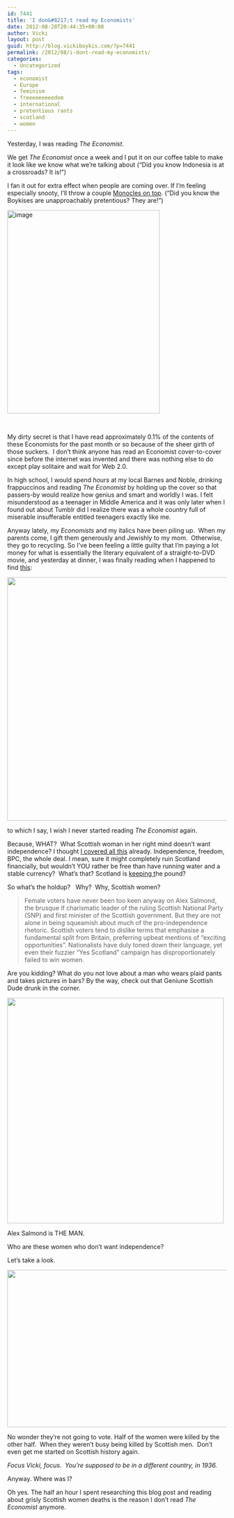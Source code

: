 ```yaml
---
id: 7441
title: 'I don&#8217;t read my Economists'
date: 2012-08-28T20:44:35+00:00
author: Vicki
layout: post
guid: http://blog.vickiboykis.com/?p=7441
permalink: /2012/08/i-dont-read-my-economists/
categories:
  - Uncategorized
tags:
  - economist
  - Europe
  - feminism
  - freeeeeeeeedom
  - international
  - pretentious rants
  - scotland
  - women
---
```

Yesterday, I was reading _The Economist_.

We get _The Economist_ once a week and I put it on our coffee table to make it look like we know what we&#8217;re talking about (&#8220;Did you know Indonesia is at a crossroads? It is!&#8221;)



<!--more-->

I fan it out for extra effect when people are coming over. If I&#8217;m feeling especially snooty, I&#8217;ll throw a couple <a href="http://www.monocle.com/" target="_blank">Monocles on top</a>. (&#8220;Did you know the Boykises are unapproachably pretentious? They are!&#8221;)

<img class="aligncenter" src="http://blog.vickiboykis.com/wp-content/uploads/2012/08/wpid-IMG_20120828_204401.jpg" alt="image" width="350" height="467" />

&nbsp;

My dirty secret is that I have read approximately 0.1% of the contents of these Economists for the past month or so because of the sheer girth of those suckers.  I don&#8217;t think anyone has read an Economist cover-to-cover since before the internet was invented and there was nothing else to do except play solitaire and wait for Web 2.0.

In high school, I would spend _hours_ at my local Barnes and Noble, drinking frappuccinos and reading _The Economist_ by holding up the cover so that passers-by would realize how genius and smart and worldly I was. I felt misunderstood as a teenager in Middle America and it was only later when I found out about Tumblr did I realize there was a whole country full of miserable insufferable entitled teenagers exactly like me.

Anyway lately, my _Economists_ and my italics have been piling up.  When my parents come, I gift them generously and Jewishly to my mom.  Otherwise, they go to recycling. So I&#8217;ve been feeling a little guilty that I&#8217;m paying a lot money for what is essentially the literary equivalent of a straight-to-DVD movie, and yesterday at dinner, I was finally reading when I happened to find <a href="http://www.economist.com/node/21560899" target="_blank">this</a>:

[<img class="aligncenter size-full wp-image-7446" title="Screen shot 2012-08-28 at 8.41.00 PM" src="http://blog.vickiboykis.com/wp-content/uploads/2012/08/Screen-shot-2012-08-28-at-8.41.00-PM.png" alt="" width="573" height="559" />](http://blog.vickiboykis.com/wp-content/uploads/2012/08/Screen-shot-2012-08-28-at-8.41.00-PM.png)

to which I say, I wish I never started reading _The Economist_ again.

Because, WHAT?  What Scottish woman in her right mind doesn&#8217;t want independence? I thought <a href="http://ebook.vickiboykis.com/" target="_blank">I covered all this</a> already. Independence, freedom, BPC, the whole deal. I mean, sure it might completely ruin Scotland financially, but wouldn&#8217;t YOU rather be free than have running water and a stable currency?  What&#8217;s that? Scotland is <a href="http://www.yesscotland.net/what_currency" target="_blank">keeping t</a>he pound?

So what&#8217;s the holdup?   Why?  Why, Scottish women?

> Female voters have never been too keen anyway on Alex Salmond, the brusque if charismatic leader of the ruling Scottish National Party (SNP) and first minister of the Scottish government. But they are not alone in being squeamish about much of the pro-independence rhetoric. Scottish voters tend to dislike terms that emphasise a fundamental split from Britain, preferring upbeat mentions of “exciting opportunities”. Nationalists have duly toned down their language, yet even their fuzzier “Yes Scotland” campaign has disproportionately failed to win women.

Are you kidding? What do you not love about a man who wears plaid pants and takes pictures in bars? By the way, check out that Geniune Scottish Dude drunk in the corner.

[<img class="aligncenter size-full wp-image-7447" title="Screen shot 2012-08-28 at 9.16.23 PM" src="http://blog.vickiboykis.com/wp-content/uploads/2012/08/Screen-shot-2012-08-28-at-9.16.23-PM.png" alt="" width="497" height="518" />](http://blog.vickiboykis.com/wp-content/uploads/2012/08/Screen-shot-2012-08-28-at-9.16.23-PM.png)

Alex Salmond is THE MAN.



Who are these women who don&#8217;t want independence?

Let&#8217;s take a look.

<p style="text-align: center;">
  <a href="http://blog.vickiboykis.com/wp-content/uploads/2012/08/screeeeen.jpg"><img class="aligncenter  wp-image-7450" title="screeeeen" src="http://blog.vickiboykis.com/wp-content/uploads/2012/08/screeeeen.jpg" alt="" width="679" height="361" /></a>
</p>

<p style="text-align: left;">
  No wonder they&#8217;re not going to vote. Half of the women were killed by the other half.  When they weren&#8217;t busy being killed by Scottish men.  Don&#8217;t even get me started on Scottish history again.
</p>

<p style="text-align: left;">
  <em>Focus Vicki, focus.  You&#8217;re supposed to be in a different country, in 1936.  </em>
</p>

<p style="text-align: left;">
  Anyway. Where was I?
</p>

<p style="text-align: left;">
  Oh yes. The half an hour I spent researching this blog post and reading about grisly Scottish women deaths is the reason I don&#8217;t read <em>The Economist</em> anymore.
</p>